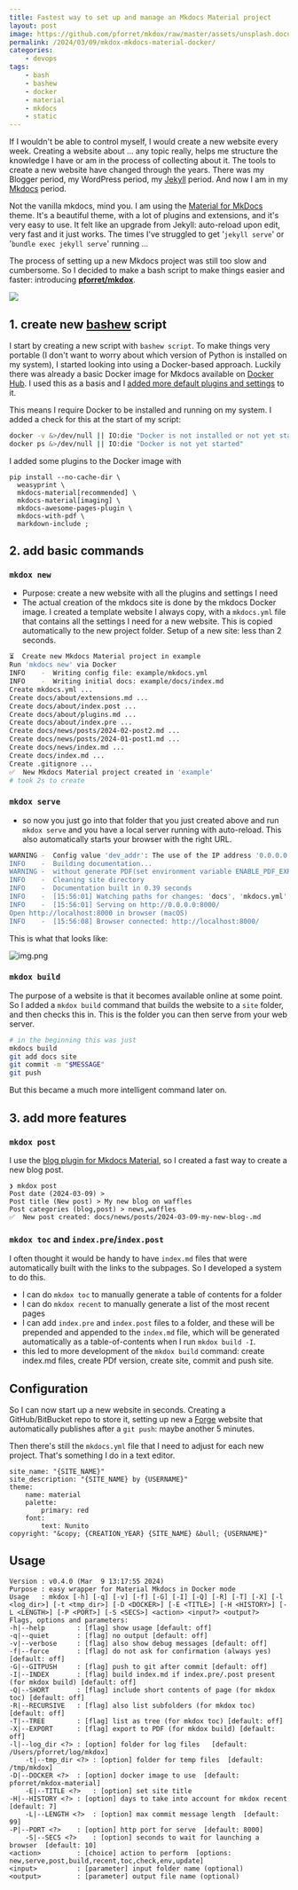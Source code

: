 ```yaml
---
title: Fastest way to set up and manage an Mkdocs Material project
layout: post
image: https://github.com/pforret/mkdox/raw/master/assets/unsplash.documents.jpg
permalink: /2024/03/09/mkdox-mkdocs-material-docker/
categories:
    - devops
tags:
    - bash
    - bashew
    - docker
    - material
    - mkdocs
    - static
---
```

If I wouldn't be able to control myself, I would create a new website every week. Creating a website about ... any topic really, helps me structure the knowledge I have or am in the process of collecting about it. The tools to create a new website have changed through the years. There was my Blogger period, my WordPress period, my [Jekyll](https://jekyllrb.com/) period. And now I am in my [Mkdocs](https://www.mkdocs.org/) period.

Not the vanilla mkdocs, mind you. I am using the [Material for MkDocs](https://squidfunk.github.io/mkdocs-material/) theme. It's a beautiful theme, with a lot of plugins and extensions, and it's very easy to use. It felt like an upgrade from Jekyll: auto-reload upon edit, very fast and it just works. The times I've struggled to get '`jekyll serve`' or '`bundle exec jekyll serve`' running ...

The process of setting up a new Mkdocs project was still too slow and cumbersome. So I decided to make a bash script to make things easier and faster: introducing [**pforret/mkdox**](https://github.com/pforret/mkdox).

![](https://github.com/pforret/mkdox/raw/master/assets/unsplash.documents.jpg)

## 1. create new [bashew](/tag/bashew/) script

I start by creating a new script with `bashew script`. To make things very portable (I don't want to worry about which version of Python is installed on my system), I started looking into using a Docker-based approach. Luckily there was already a basic Docker image for Mkdocs available on [Docker Hub](https://hub.docker.com/r/squidfunk/mkdocs-material). I used this as a basis and I [added more default plugins and settings](https://github.com/pforret/mkdox-material) to it.

This means I require Docker to be installed and running on my system. I added a check for this at the start of my script:

```bash
docker -v &>/dev/null || IO:die "Docker is not installed or not yet started"
docker ps &>/dev/null || IO:die "Docker is not yet started"
```

I added some plugins to the Docker image with

    pip install --no-cache-dir \
      weasyprint \
      mkdocs-material[recommended] \
      mkdocs-material[imaging] \
      mkdocs-awesome-pages-plugin \
      mkdocs-with-pdf \
      markdown-include ;

## 2. add basic commands

### `mkdox new`

* Purpose: create a new website with all the plugins and settings I need
* The actual creation of the mkdocs site is done by the mkdocs Docker image. I created a template website I always copy, with a `mkdocs.yml` file that contains all the settings I need for a new website. This is copied automatically to the new project folder. Setup of a new site: less than 2 seconds.

```bash
⏳  Create new Mkdocs Material project in example
Run 'mkdocs new' via Docker
INFO    -  Writing config file: example/mkdocs.yml
INFO    -  Writing initial docs: example/docs/index.md
Create mkdocs.yml ...
Create docs/about/extensions.md ...
Create docs/about/index.post ...
Create docs/about/plugins.md ...
Create docs/about/index.pre ...
Create docs/news/posts/2024-02-post2.md ...
Create docs/news/posts/2024-01-post1.md ...
Create docs/news/index.md ...
Create docs/index.md ...
Create .gitignore ...
✅  New Mkdocs Material project created in 'example'
# took 2s to create
```


### `mkdox serve`

* so now you just go into that folder that you just created above and run `mkdox serve` and you have a local server running with auto-reload. This also automatically starts your browser with the right URL.

```bash
WARNING -  Config value 'dev_addr': The use of the IP address '0.0.0.0' suggests a production environment or the use of a proxy to connect to the MkDocs server. However, the MkDocs' server is intended for local development purposes only. Please use a third party production-ready server instead.
INFO    -  Building documentation...
WARNING -  without generate PDF(set environment variable ENABLE_PDF_EXPORT to 1 to enable)
INFO    -  Cleaning site directory
INFO    -  Documentation built in 0.39 seconds                                             
INFO    -  [15:56:01] Watching paths for changes: 'docs', 'mkdocs.yml'
INFO    -  [15:56:01] Serving on http://0.0.0.0:8000/
Open http://localhost:8000 in browser (macOS)
INFO    -  [15:56:08] Browser connected: http://localhost:8000/
```

This is what that looks like:

![img.png](/wp-content/uploads/2024/mkdocs.png)

### `mkdox build`

The purpose of a website is that it becomes available online at some point. So I added a `mkdox build` command that builds the website to a `site` folder, and then checks this in. This is the folder you can then serve from your web server.

```bash
# in the beginning this was just 
mkdocs build
git add docs site
git commit -m "$MESSAGE"
git push
```
But this became a much more intelligent command later on.

## 3. add more features

### `mkdox post`

I use the [blog plugin for Mkdocs Material](https://squidfunk.github.io/mkdocs-material/plugins/blog/), so I created a fast way to create a new blog post.

    ❯ mkdox post
    Post date (2024-03-09) >
    Post title (New post) > My new blog on waffles
    Post categories (blog,post) > news,waffles
    ✅  New post created: docs/news/posts/2024-03-09-my-new-blog-.md

### `mkdox toc` and `index.pre`/`index.post`

I often thought it would be handy to have `index.md` files that were automatically built with the links to the subpages. So I developed a system to do this.

* I can do `mkdox toc` to manually generate a table of contents for a folder
* I can do `mkdox recent` to manually generate a list of the most recent pages
* I can add `index.pre` and `index.post` files to a folder, and these will be prepended and appended to the `index.md` file, which will be generated automatically as a table-of-contents when I run `mkdox build -I`.
* this led to more development of the `mkdox build` command: create index.md files, create PDf version, create site, commit and push site.

## Configuration

So I can now start up a new website in seconds. Creating a GitHub/BitBucket repo to store it, setting up new a [Forge](https://forge.laravel.com/) website that automatically publishes after a `git push`: maybe another 5 minutes.

Then there's still the `mkdocs.yml` file that I need to adjust for each new project. That's something I do in a text editor.

    site_name: "{SITE_NAME}"
    site_description: "{SITE_NAME} by {USERNAME}"
    theme:
        name: material
        palette:
            primary: red
        font:
            text: Nunito
    copyright: "&copy; {CREATION_YEAR} {SITE_NAME} &bull; {USERNAME}"

## Usage

    Version : v0.4.0 (Mar  9 13:17:55 2024)
    Purpose : easy wrapper for Material Mkdocs in Docker mode
    Usage   : mkdox [-h] [-q] [-v] [-f] [-G] [-I] [-Q] [-R] [-T] [-X] [-l <log_dir>] [-t <tmp_dir>] [-D <DOCKER>] [-E <TITLE>] [-H <HISTORY>] [-L <LENGTH>] [-P <PORT>] [-S <SECS>] <action> <input?> <output?>
    Flags, options and parameters:
    -h|--help        : [flag] show usage [default: off]
    -q|--quiet       : [flag] no output [default: off]
    -v|--verbose     : [flag] also show debug messages [default: off]
    -f|--force       : [flag] do not ask for confirmation (always yes) [default: off]
    -G|--GITPUSH     : [flag] push to git after commit [default: off]
    -I|--INDEX       : [flag] build index.md if index.pre/.post present (for mkdox build) [default: off]
    -Q|--SHORT       : [flag] include short contents of page (for mkdox toc) [default: off]
    -R|--RECURSIVE   : [flag] also list subfolders (for mkdox toc) [default: off]
    -T|--TREE        : [flag] list as tree (for mkdox toc) [default: off]
    -X|--EXPORT      : [flag] export to PDF (for mkdox build) [default: off]
    -l|--log_dir <?> : [option] folder for log files   [default: /Users/pforret/log/mkdox]
        -t|--tmp_dir <?> : [option] folder for temp files  [default: /tmp/mkdox]
    -D|--DOCKER <?>  : [option] docker image to use  [default: pforret/mkdox-material]
        -E|--TITLE <?>   : [option] set site title
    -H|--HISTORY <?> : [option] days to take into account for mkdox recent  [default: 7]
        -L|--LENGTH <?>  : [option] max commit message length  [default: 99]
    -P|--PORT <?>    : [option] http port for serve  [default: 8000]
        -S|--SECS <?>    : [option] seconds to wait for launching a browser  [default: 10]
    <action>         : [choice] action to perform  [options: new,serve,post,build,recent,toc,check,env,update]
    <input>          : [parameter] input folder name (optional)
    <output>         : [parameter] output file name (optional)

